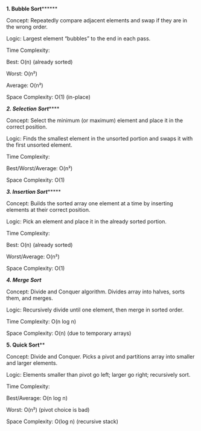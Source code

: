 ************************1. Bubble Sort******************************

Concept: Repeatedly compare adjacent elements and swap if they are in the wrong order.

Logic: Largest element “bubbles” to the end in each pass.

Time Complexity:

Best: O(n) (already sorted)

Worst: O(n²)

Average: O(n²)

Space Complexity: O(1) (in-place)


***********************2. Selection Sort***************************

Concept: Select the minimum (or maximum) element and place it in the correct position.

Logic: Finds the smallest element in the unsorted portion and swaps it with the first unsorted element.

Time Complexity:

Best/Worst/Average: O(n²)

Space Complexity: O(1)


***********************3. Insertion Sort****************************

Concept: Builds the sorted array one element at a time by inserting elements at their correct position.

Logic: Pick an element and place it in the already sorted portion.

Time Complexity:

Best: O(n) (already sorted)

Worst/Average: O(n²)

Space Complexity: O(1)


***********************4. Merge Sort***********************

Concept: Divide and Conquer algorithm. Divides array into halves, sorts them, and merges.

Logic: Recursively divide until one element, then merge in sorted order.

Time Complexity: O(n log n)

Space Complexity: O(n) (due to temporary arrays)


**********************5. Quick Sort************************

Concept: Divide and Conquer. Picks a pivot and partitions array into smaller and larger elements.

Logic: Elements smaller than pivot go left; larger go right; recursively sort.

Time Complexity:

Best/Average: O(n log n)

Worst: O(n²) (pivot choice is bad)

Space Complexity: O(log n) (recursive stack)